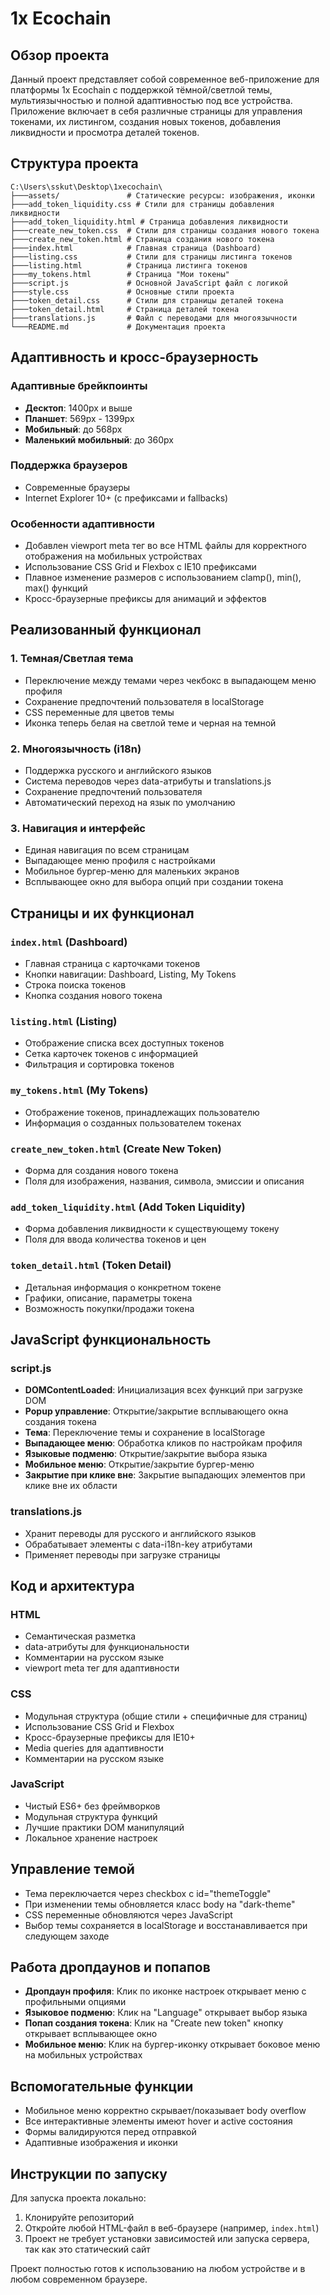 # 1x Ecochain

## Обзор проекта

Данный проект представляет собой современное веб-приложение для платформы 1x Ecochain с поддержкой тёмной/светлой темы, мультиязычностью и полной адаптивностью под все устройства. Приложение включает в себя различные страницы для управления токенами, их листингом, создания новых токенов, добавления ликвидности и просмотра деталей токенов.

## Структура проекта

```
C:\Users\sskut\Desktop\1xecochain\
├───assets/               # Статические ресурсы: изображения, иконки
├───add_token_liquidity.css # Стили для страницы добавления ликвидности
├───add_token_liquidity.html # Страница добавления ликвидности
├───create_new_token.css  # Стили для страницы создания нового токена
├───create_new_token.html # Страница создания нового токена
├───index.html            # Главная страница (Dashboard)
├───listing.css           # Стили для страницы листинга токенов
├───listing.html          # Страница листинга токенов
├───my_tokens.html        # Страница "Мои токены"
├───script.js             # Основной JavaScript файл с логикой
├───style.css             # Основные стили проекта
├───token_detail.css      # Стили для страницы деталей токена
├───token_detail.html     # Страница деталей токена
├───translations.js       # Файл с переводами для многоязычности
└───README.md             # Документация проекта
```

## Адаптивность и кросс-браузерность

### Адаптивные брейкпоинты
- **Десктоп**: 1400px и выше
- **Планшет**: 569px - 1399px
- **Мобильный**: до 568px
- **Маленький мобильный**: до 360px

### Поддержка браузеров
- Современные браузеры
- Internet Explorer 10+ (с префиксами и fallbacks)

### Особенности адаптивности
- Добавлен viewport meta тег во все HTML файлы для корректного отображения на мобильных устройствах
- Использование CSS Grid и Flexbox с IE10 префиксами
- Плавное изменение размеров с использованием clamp(), min(), max() функций
- Кросс-браузерные префиксы для анимаций и эффектов

## Реализованный функционал

### 1. Темная/Светлая тема
- Переключение между темами через чекбокс в выпадающем меню профиля
- Сохранение предпочтений пользователя в localStorage
- CSS переменные для цветов темы
- Иконка теперь белая на светлой теме и черная на темной

### 2. Многоязычность (i18n)
- Поддержка русского и английского языков
- Система переводов через data-атрибуты и translations.js
- Сохранение предпочтений пользователя
- Автоматический переход на язык по умолчанию

### 3. Навигация и интерфейс
- Единая навигация по всем страницам
- Выпадающее меню профиля с настройками
- Мобильное бургер-меню для маленьких экранов
- Всплывающее окно для выбора опций при создании токена

## Страницы и их функционал

### `index.html` (Dashboard)
- Главная страница с карточками токенов
- Кнопки навигации: Dashboard, Listing, My Tokens
- Строка поиска токенов
- Кнопка создания нового токена

### `listing.html` (Listing)
- Отображение списка всех доступных токенов
- Сетка карточек токенов с информацией
- Фильтрация и сортировка токенов

### `my_tokens.html` (My Tokens)
- Отображение токенов, принадлежащих пользователю
- Информация о созданных пользователем токенах

### `create_new_token.html` (Create New Token)
- Форма для создания нового токена
- Поля для изображения, названия, символа, эмиссии и описания

### `add_token_liquidity.html` (Add Token Liquidity)
- Форма добавления ликвидности к существующему токену
- Поля для ввода количества токенов и цен

### `token_detail.html` (Token Detail)
- Детальная информация о конкретном токене
- Графики, описание, параметры токена
- Возможность покупки/продажи токена

## JavaScript функциональность

### script.js
- **DOMContentLoaded**: Инициализация всех функций при загрузке DOM
- **Popup управление**: Открытие/закрытие всплывающего окна создания токена
- **Тема**: Переключение темы и сохранение в localStorage
- **Выпадающее меню**: Обработка кликов по настройкам профиля
- **Языковые подменю**: Открытие/закрытие выбора языка  
- **Мобильное меню**: Открытие/закрытие бургер-меню
- **Закрытие при клике вне**: Закрытие выпадающих элементов при клике вне их области

### translations.js
- Хранит переводы для русского и английского языков
- Обрабатывает элементы с data-i18n-key атрибутами
- Применяет переводы при загрузке страницы

## Код и архитектура

### HTML
- Семантическая разметка
- data-атрибуты для функциональности
- Комментарии на русском языке
- viewport meta тег для адаптивности

### CSS
- Модульная структура (общие стили + специфичные для страниц)
- Использование CSS Grid и Flexbox
- Кросс-браузерные префиксы для IE10+
- Media queries для адаптивности
- Комментарии на русском языке

### JavaScript
- Чистый ES6+ без фреймворков
- Модульная структура функций
- Лучшие практики DOM манипуляций
- Локальное хранение настроек

## Управление темой
- Тема переключается через checkbox с id="themeToggle"
- При изменении темы обновляется класс body на "dark-theme"
- CSS переменные обновляются через JavaScript
- Выбор темы сохраняется в localStorage и восстанавливается при следующем заходе

## Работа дропдаунов и попапов
- **Дропдаун профиля**: Клик по иконке настроек открывает меню с профильными опциями
- **Языковое подменю**: Клик на "Language" открывает выбор языка
- **Попап создания токена**: Клик на "Create new token" кнопку открывает всплывающее окно
- **Мобильное меню**: Клик на бургер-иконку открывает боковое меню на мобильных устройствах

## Вспомогательные функции
- Мобильное меню корректно скрывает/показывает body overflow
- Все интерактивные элементы имеют hover и active состояния
- Формы валидируются перед отправкой
- Адаптивные изображения и иконки

## Инструкции по запуску

Для запуска проекта локально:

1. Клонируйте репозиторий
2. Откройте любой HTML-файл в веб-браузере (например, `index.html`)
3. Проект не требует установки зависимостей или запуска сервера, так как это статический сайт

Проект полностью готов к использованию на любом устройстве и в любом современном браузере.